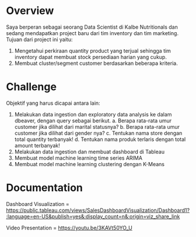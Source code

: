 # Overview
Saya berperan sebagai seorang Data Scientist di Kalbe Nutritionals dan sedang mendapatkan project baru dari tim inventory dan tim marketing. 
Tujuan dari project ini yaitu:
1. Mengetahui perkiraan quantity product yang terjual sehingga tim inventory dapat membuat stock persediaan harian yang cukup. 
2. Membuat cluster/segment customer berdasarkan beberapa kriteria.

# Challenge
Objektif yang harus dicapai antara lain:
1. Melakukan data ingestion dan exploratory data analysis ke dalam dbeaver, dengan query sebagai berikut.
   a. Berapa rata-rata umur customer jika dilihat dari marital statusnya?
   b. Berapa rata-rata umur customer jika dilihat dari gender nya?
   c. Tentukan nama store dengan total quantity terbanyak!
   d. Tentukan nama produk terlaris dengan total amount terbanyak! 
3. Melakukan data ingestion dan membuat dashboard di Tableau
4. Membuat model machine learning time series ARIMA
5. Membuat model machine learning clustering dengan K-Means

# Documentation
Dashboard Visualization = https://public.tableau.com/views/SalesDashboardVisualization/Dashboard1?:language=en-US&publish=yes&:display_count=n&:origin=viz_share_link 

Video Presentation = https://youtu.be/3KAVt50YO_U
